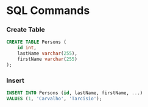 # SQL Commands

### Create Table

```sql
CREATE TABLE Persons (
    id int,
    lastName varchar(255),
    firstName varchar(255)
);
```

### Insert

```sql
INSERT INTO Persons (id, lastName, firstName, ...)
VALUES (1, 'Carvalho', 'Tarcisio');
```
